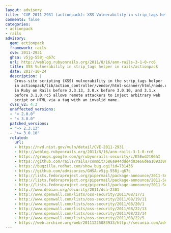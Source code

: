 ```yaml
---
layout: advisory
title: 'CVE-2011-2931 (actionpack): XSS Vulnerability in strip_tags helper in rails/actionpack'
comments: false
categories:
- actionpack
- rails
advisory:
  gem: actionpack
  framework: rails
  cve: 2011-2931
  ghsa: v5jg-558j-q67c
  url: http://weblog.rubyonrails.org/2011/8/16/ann-rails-3-1-0-rc6
  title: XSS Vulnerability in strip_tags helper in rails/actionpack
  date: 2017-10-24
  description: |
    Cross-site scripting (XSS) vulnerability in the strip_tags helper
    in actionpack/lib/action_controller/vendor/html-scanner/html/node.rb
    in Ruby on Rails before 2.3.13, 3.0.x before 3.0.10, and 3.1.x
    before 3.1.0.rc5 allows remote attackers to inject arbitrary web
    script or HTML via a tag with an invalid name.
  cvss_v2: 4.3
  unaffected_versions:
  - "< 2.0.0"
  - "< 3.0.0"
  patched_versions:
  - "~> 2.3.13"
  - ">= 3.0.10"
  related:
    url:
    - https://nvd.nist.gov/vuln/detail/CVE-2011-2931
    - http://weblog.rubyonrails.org/2011/8/16/ann-rails-3-1-0-rc6
    - https://groups.google.com/g/rubyonrails-security/c/K5EwdJt06hI
    - https://github.com/rails/rails/commit/586a944ddd4d03e66dea1093306147594748037a
    - https://bugzilla.redhat.com/show_bug.cgi?id=731436
    - https://github.com/advisories/GHSA-v5jg-558j-q67c
    - http://lists.fedoraproject.org/pipermail/package-announce/2011-September/065109.html
    - http://lists.fedoraproject.org/pipermail/package-announce/2011-September/065137.html
    - http://lists.fedoraproject.org/pipermail/package-announce/2011-September/065212.html
    - http://www.debian.org/security/2011/dsa-2301
    - http://www.openwall.com/lists/oss-security/2011/08/17/1
    - http://www.openwall.com/lists/oss-security/2011/08/19/11
    - http://www.openwall.com/lists/oss-security/2011/08/20/1
    - http://www.openwall.com/lists/oss-security/2011/08/22/13
    - http://www.openwall.com/lists/oss-security/2011/08/22/14
    - http://www.openwall.com/lists/oss-security/2011/08/22/5
    - https://web.archive.org/web/20111225083933/http://secunia.com/advisories/45921
---
```


